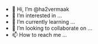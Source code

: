 - 👋 Hi, I’m @ha2vermaak
- 👀 I’m interested in ...
- 🌱 I’m currently learning ...
- 💞️ I’m looking to collaborate on ...
- 📫 How to reach me ...

<!---
ha2vermaak/ha2vermaak is a ✨ special ✨ repository because its `README.md` (this file) appears on your GitHub profile.
You can click the Preview link to take a look at your changes.
--->
